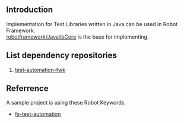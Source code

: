 ## Introduction

Implementation for Test Libraries written in Java can be used in Robot Framework.<br>
[robotframework/JavalibCore](https://github.com/robotframework/JavalibCore) is the base for implementing.<br>

## List dependency repositories

1. [test-automation-fwk](https://github.com/vietnd96/test-automation-fwk)

## Referrence

A sample project is using these Robot Keywords.<br>
* [fs-test-automation](https://github.com/vietnd96/fs-test-automation)
